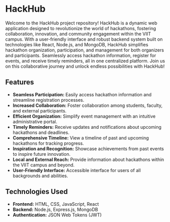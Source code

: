 # HackHub

Welcome to the HackHub project repository! HackHub is a dynamic web application designed to revolutionize the world of hackathons, fostering collaboration, innovation, and community engagement within the VIIT campus. With a user-friendly interface and robust backend system built on technologies like React, Node.js, and MongoDB, HackHub simplifies hackathon organization, participation, and management for both organizers and participants. Seamlessly access hackathon information, register for events, and receive timely reminders, all in one centralized platform. Join us on this collaborative journey and unlock endless possibilities with HackHub!

## Features

- **Seamless Participation:** Easily access hackathon information and streamline registration processes.
- **Increased Collaboration:** Foster collaboration among students, faculty, and external participants.
- **Efficient Organization:** Simplify event management with an intuitive administrative portal.
- **Timely Reminders:** Receive updates and notifications about upcoming hackathons and deadlines.
- **Comprehensive Timeline:** View a timeline of past and upcoming hackathons for tracking progress.
- **Inspiration and Recognition:** Showcase achievements from past events to inspire future innovation.
- **Local and External Reach:** Provide information about hackathons within the VIIT campus and beyond.
- **User-Friendly Interface:** Accessible interface for users of all backgrounds and abilities.

## Technologies Used

- **Frontend:** HTML, CSS, JavaScript, React
- **Backend:** Node.js, Express.js, MongoDB
- **Authentication:** JSON Web Tokens (JWT)

